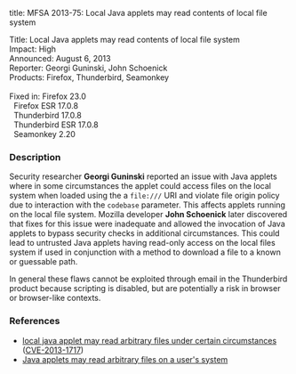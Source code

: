 title: MFSA 2013-75: Local Java applets may read contents of local file system

<p>
<span class="label">Title:</span>      Local Java applets may read contents of
local file system<br/>
<span class="label">Impact:</span>     High<br/>
<span class="label">Announced:</span>  August 6, 2013<br/>
<span class="label">Reporter:</span>   Georgi Guninski, John Schoenick<br/>
<span class="label">Products:</span>   Firefox, Thunderbird, Seamonkey<br/>
<br/>
<span class="label">Fixed in:</span>   Firefox 23.0<br/>
<span class="label">&#160;</span>      Firefox ESR 17.0.8<br/>
<span class="label">&#160;</span>      Thunderbird 17.0.8<br/>
<span class="label">&#160;</span>      Thunderbird ESR 17.0.8<br/>
<span class="label">&#160;</span>      Seamonkey 2.20<br/>
</p>


<h3>Description</h3>

<p>Security researcher <strong>Georgi Guninski</strong> reported an issue with
Java applets where in some circumstances the applet could access files on the
local system when loaded using the a <code>file:///</code> URI and violate file
origin policy due to interaction with the <code>codebase</code> parameter. This
affects applets running on the local file system. Mozilla developer <strong>John
Schoenick</strong> later discovered that fixes for this issue were inadequate
and allowed the invocation of Java applets to bypass security checks in
additional circumstances. This could lead to untrusted Java applets having
read-only access on the local files system if used in conjunction with a method
to download a file to a known or guessable path.</p>

<p class="note">In general these flaws cannot be exploited through email in the
Thunderbird product because scripting is disabled, but are potentially a risk in
browser or browser-like contexts.</p>


<h3>References</h3>

<ul>
  <li><a href="https://bugzilla.mozilla.org/show_bug.cgi?id=406541">
        local java applet may read arbitrary files under certain
circumstances</a> (<a href="http://cve.mitre.org/cgi-bin/cvename.cgi?name=CVE-2013-1717" class="ex-ref">CVE-2013-1717</a>)</li>
  <li><a href="https://bugzilla.mozilla.org/show_bug.cgi?id=738396">
         Java applets may read arbitrary files on a user's system</a>
</li></ul>



